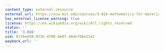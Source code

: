 ```yaml
---
content_type: external-resource
external_url: https://ocw.mit.edu/courses/3-016-mathematics-for-materials-scientists-and-engineers-fall-2005/
has_external_license_warning: true
license: https://en.wikipedia.org/wiki/All_rights_reserved
status: ''
title: '3.016'
uid: 01f6ed58-033b-4f00-9e0f-484e786e2142
wayback_url: ''
---
```

